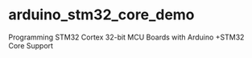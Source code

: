 # arduino_stm32_core_demo
Programming STM32 Cortex 32-bit MCU Boards with Arduino +STM32 Core Support
